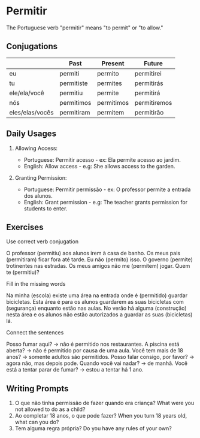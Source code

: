 # Permitir

The Portuguese verb "permitir" means "to permit" or "to allow."

## Conjugations

|                 | Past       | Present    | Future       |
| --------------- | ---------- | ---------- | ------------ |
| eu              | permiti    | permito    | permitirei   |
| tu              | permitiste | permites   | permitirás   |
| ele/ela/você    | permitiu   | permite    | permitirá    |
| nós             | permitimos | permitimos | permitiremos |
| eles/elas/vocês | permitiram | permitem   | permitirão   |

## Daily Usages

1. Allowing Access:

   - Portuguese: Permitir acesso - ex: Ela permite acesso ao jardim.
   - English: Allow access - e.g: She allows access to the garden.

2. Granting Permission:

   - Portuguese: Permitir permissão - ex: O professor permite a entrada dos alunos.
   - English: Grant permission - e.g: The teacher grants permission for students to enter.

## Exercises

Use correct verb conjugation

O professor (permitiu) aos alunos irem à casa de banho.
Os meus pais (permitiram) ficar fora até tarde.
Eu não (permito) isso.
O governo (permite) trotinentes nas estradas.
Os meus amigos não me (permitem) jogar.
Quem te (permitiu)?

Fill in the missing words

Na minha (escola) existe uma área na entrada onde é (permitido) guardar bicicletas. Esta área é para os alunos guardarem as suas bicicletas com (segurança) enquanto estão nas aulas. No verão há alguma (construção) nesta área e os alunos não estão autorizados a guardar as suas (bicicletas) lá.

Connect the sentences

Posso fumar aqui? -> não é permitido nos restaurantes.
A piscina está aberta? -> não é permitido por causa de uma aula.
Você tem mais de 18 anos? -> somente adultos são permitidos.
Posso falar consigo, por favor? -> agora não, mas depois pode.
Quando você vai nadar? -> de manhã.
Você está a tentar parar de fumar? -> estou a tentar há 1 ano.

## Writing Prompts

1. O que não tinha permissão de fazer quando era criança? What were you not allowed to do as a child?
2. Ao completar 18 anos, o que pode fazer? When you turn 18 years old, what can you do?
3. Tem alguma regra própria? Do you have any rules of your own?
